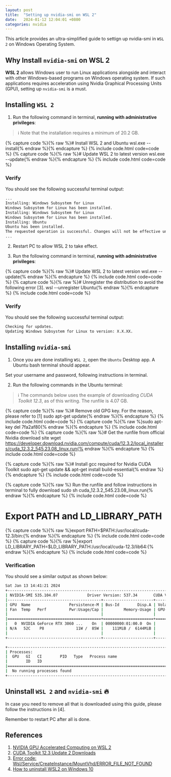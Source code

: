 ```yaml
---
layout: post
title:  "Setting up nvidia-smi on WSL 2"
date:   2024-01-12 12:04:01 +0800
categories: nvidia
---
```



This article provides an ultra-simplified guide to settign up nvidia-smi in `WSL 2` on Windows Operating System.

## **Why Install `nvidia-smi` on WSL 2**

**WSL 2** allows Windows user to run Linux applications alongside and interact with other Windows-based programs on Windows operating system. If such applications requires acceleration using Nvidia Graphical Processing Units (GPU), setting up `nvidia-smi` is a must.

## **Installing `WSL 2`**

1. Run the following command in terminal, **running with administrative privileges**:

> ℹ️ Note that the installation requires a minimum of 20.2 GB.

{% capture code %}{% raw %}# Install WSL 2 and Ubuntu
wsl.exe --install{% endraw %}{% endcapture %} {% include code.html code=code %}
{% capture code %}{% raw %}# Update WSL 2 to latest version
wsl.exe --update{% endraw %}{% endcapture %} {% include code.html code=code %}

### **Verify**
You should see the following successful terminal output:

```bash
...
Installing: Windows Subsystem for Linux
Windows Subsystem for Linux has been installed.
Installing: Windows Subsystem for Linux
Windows Subsystem for Linux has been installed.
Installing: Ubuntu
Ubuntu has been installed.
The requested operation is successful. Changes will not be effective until the system is rebooted. 
...
```

2. Restart PC to allow WSL 2 to take effect.

3. Run the following command in terminal, **running with administrative privileges**:

{% capture code %}{% raw %}# Update WSL 2 to latest version
wsl.exe --update{% endraw %}{% endcapture %} {% include code.html code=code %}
{% capture code %}{% raw %}# Unregister the distribution to avoid the following error [3].
wsl --unregister Ubuntu{% endraw %}{% endcapture %} {% include code.html code=code %}

### **Verify**
You should see the following successful terminal output:

```bash
Checking for updates.
Updating Windows Subsystem for Linux to version: X.X.XX.
```

## **Installing `nvidia-smi`**

1. Once you are done installing `WSL 2`, open the `Ubuntu` Desktop app. A Ubuntu bash terminal should appear.

Set your username and password, following instructions in terminal.

2. Run the following commands in the Ubuntu terminal:

> ℹ️ The commands below uses the example of downloading *CUDA Toolkit 12.3*, as of this writing. The runfile is 4.07 GB.

{% capture code %}{% raw %}# Remove old GPG key. For the reason, please refer to [1]
sudo apt-get update{% endraw %}{% endcapture %} {% include code.html code=code %}
{% capture code %}{% raw %}sudo apt-key del 7fa2af80{% endraw %}{% endcapture %} {% include code.html code=code %}
{% capture code %}{% raw %}# Get the runfile from official Nvidia download site
wget https://developer.download.nvidia.com/compute/cuda/12.3.2/local_installers/cuda_12.3.2_545.23.08_linux.run{% endraw %}{% endcapture %} {% include code.html code=code %}

{% capture code %}{% raw %}# Install gcc required for Nvidia CUDA Toolkit
sudo apt-get update && apt-get install build-essential{% endraw %}{% endcapture %} {% include code.html code=code %}

{% capture code %}{% raw %} Run the runfile and follow instructions in terminal to fully download
sudo sh cuda_12.3.2_545.23.08_linux.run{% endraw %}{% endcapture %} {% include code.html code=code %}

# Export PATH and LD_LIBRARY_PATH
{% capture code %}{% raw %}export PATH=$PATH:/usr/local/cuda-12.3/bin:{% endraw %}{% endcapture %} {% include code.html code=code %}
{% capture code %}{% raw %}export LD_LIBRARY_PATH=$LD_LIBRARY_PATH:/usr/local/cuda-12.3/lib64:{% endraw %}{% endcapture %} {% include code.html code=code %}

### **Verification**
You should see a similar output as shown below:

```bash
Sat Jan 13 14:41:21 2024
+---------------------------------------------------------------------------------------+
| NVIDIA-SMI 535.104.07             Driver Version: 537.34       CUDA Version: 12.2     |
|-----------------------------------------+----------------------+----------------------+
| GPU  Name                 Persistence-M | Bus-Id        Disp.A | Volatile Uncorr. ECC |
| Fan  Temp   Perf          Pwr:Usage/Cap |         Memory-Usage | GPU-Util  Compute M. |
|                                         |                      |               MIG M. |
|=========================================+======================+======================|
|   0  NVIDIA GeForce RTX 3060 ...    On  | 00000000:01:00.0  On |                  N/A |
| N/A   52C    P8              11W /  85W |    111MiB /  6144MiB |      1%      Default |
|                                         |                      |                  N/A |
+-----------------------------------------+----------------------+----------------------+

+---------------------------------------------------------------------------------------+
| Processes:                                                                            |
|  GPU   GI   CI        PID   Type   Process name                            GPU Memory |
|        ID   ID                                                             Usage      |
|=======================================================================================|
|  No running processes found                                                           |
+---------------------------------------------------------------------------------------+
```

## **Uninstall `WSL 2` and `nvidia-smi`** :fire:

In case you need to remove all that is downloaded using this guide, please follow the instructions in [4].

Remember to restart PC after all is done.

## **References**
1. [NVIDIA GPU Accelerated Computing on WSL 2](https://docs.nvidia.com/cuda/wsl-user-guide/index.html)
2. [CUDA Toolkit 12.3 Update 2 Downloads](https://developer.nvidia.com/cuda-downloads?target_os=Linux&target_arch=x86_64&Distribution=WSL-Ubuntu&target_version=2.0&target_type=runfile_local)
3. [Error code: Wsl/Service/CreateInstance/MountVhd/ERROR_FILE_NOT_FOUND](https://superuser.com/questions/1758361/error-code-wsl-service-createinstance-mountvhd-error-file-not-found)
4. [How to uninstall WSL2 on Windows 10](https://pureinfotech.com/uninstall-wsl2-windows-10/)